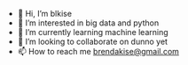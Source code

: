 - 👋 Hi, I’m blkise
- 👀 I’m interested in big data and python
- 🌱 I’m currently learning machine learning
- 💞️ I’m looking to collaborate on dunno yet
- 📫 How to reach me brendakise@gmail.com

<!---
blkise/blkise is a ✨ special ✨ repository because its `README.md` (this file) appears on your GitHub profile.
You can click the Preview link to take a look at your changes.
--->
